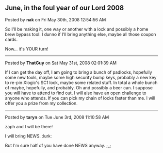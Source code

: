 ## June, in the foul year of our Lord 2008
Posted by **nak** on Fri May 30th, 2008 12:54:56 AM

So I'll be making it, one way or another with a lock and possibly a home brew bypass tool. I dunno if I'll bring anything else, maybe all those coupon cards.

Now... it's YOUR turn!

--------------------------------------------------------------------------------

Posted by **ThatGuy** on Sat May 31st, 2008 02:01:39 AM

If I can get the day off, I am going to bring a bunch of padlocks, hopefully some new tools, maybe some high security bump keys, probably a new key to re-pin Xlogic's SC1 lock, maybe some related stuff. In total a whole bunch of maybe, hopefully, and probably. Oh and possibly a beer can. I suppose you will have to attend to find out. I will also have an open challenge to anyone who attends. If you can pick my chain of locks faster than me. I will offer you a prize from my collection.

--------------------------------------------------------------------------------

Posted by **taryn** on Tue June 3rd, 2008 11:10:58 AM

zaph and I will be there!

I will bring NEWS. :lurk:

But I'm sure half of you have done NEWS anyway. ;_;
